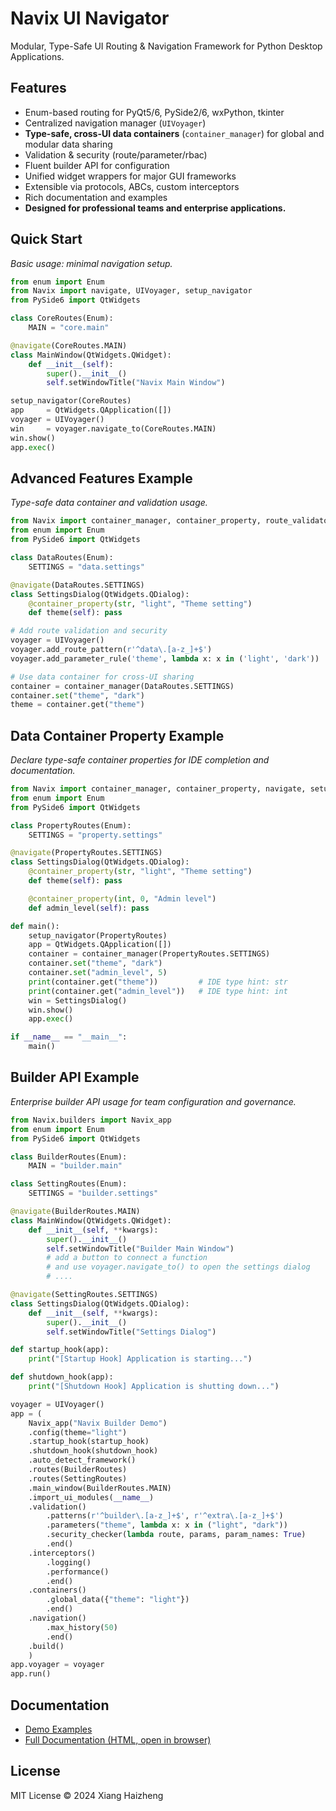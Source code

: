 # Navix UI Navigator

Modular, Type-Safe UI Routing & Navigation Framework for Python Desktop Applications.

## Features

- Enum-based routing for PyQt5/6, PySide2/6, wxPython, tkinter
- Centralized navigation manager (`UIVoyager`)
- **Type-safe, cross-UI data containers** (`container_manager`) for global and modular data sharing
- Validation & security (route/parameter/rbac)
- Fluent builder API for configuration
- Unified widget wrappers for major GUI frameworks
- Extensible via protocols, ABCs, custom interceptors
- Rich documentation and examples
- **Designed for professional teams and enterprise applications.**

## Quick Start  
_Basic usage: minimal navigation setup._

```python
from enum import Enum
from Navix import navigate, UIVoyager, setup_navigator
from PySide6 import QtWidgets

class CoreRoutes(Enum):
    MAIN = "core.main"

@navigate(CoreRoutes.MAIN)
class MainWindow(QtWidgets.QWidget):
    def __init__(self):
        super().__init__()
        self.setWindowTitle("Navix Main Window")

setup_navigator(CoreRoutes)
app     = QtWidgets.QApplication([])
voyager = UIVoyager()
win     = voyager.navigate_to(CoreRoutes.MAIN)
win.show()
app.exec()
```

## Advanced Features Example  
_Type-safe data container and validation usage._

```python
from Navix import container_manager, container_property, route_validator, UIVoyager, navigate
from enum import Enum
from PySide6 import QtWidgets

class DataRoutes(Enum):
    SETTINGS = "data.settings"

@navigate(DataRoutes.SETTINGS)
class SettingsDialog(QtWidgets.QDialog):
    @container_property(str, "light", "Theme setting")
    def theme(self): pass

# Add route validation and security
voyager = UIVoyager()
voyager.add_route_pattern(r'^data\.[a-z_]+$')
voyager.add_parameter_rule('theme', lambda x: x in ('light', 'dark'))

# Use data container for cross-UI sharing
container = container_manager(DataRoutes.SETTINGS)
container.set("theme", "dark")
theme = container.get("theme")
```

## Data Container Property Example  
_Declare type-safe container properties for IDE completion and documentation._

```python
from Navix import container_manager, container_property, navigate, setup_navigator
from enum import Enum
from PySide6 import QtWidgets

class PropertyRoutes(Enum):
    SETTINGS = "property.settings"

@navigate(PropertyRoutes.SETTINGS)
class SettingsDialog(QtWidgets.QDialog):
    @container_property(str, "light", "Theme setting")
    def theme(self): pass

    @container_property(int, 0, "Admin level")
    def admin_level(self): pass

def main():
    setup_navigator(PropertyRoutes)
    app = QtWidgets.QApplication([])
    container = container_manager(PropertyRoutes.SETTINGS)
    container.set("theme", "dark")
    container.set("admin_level", 5)
    print(container.get("theme"))         # IDE type hint: str
    print(container.get("admin_level"))   # IDE type hint: int
    win = SettingsDialog()
    win.show()
    app.exec()

if __name__ == "__main__":
    main()
```

## Builder API Example  
_Enterprise builder API usage for team configuration and governance._

```python
from Navix.builders import Navix_app
from enum import Enum
from PySide6 import QtWidgets

class BuilderRoutes(Enum):
    MAIN = "builder.main"

class SettingRoutes(Enum):
    SETTINGS = "builder.settings"

@navigate(BuilderRoutes.MAIN)
class MainWindow(QtWidgets.QWidget):
    def __init__(self, **kwargs):
        super().__init__()
        self.setWindowTitle("Builder Main Window")
        # add a button to connect a function
        # and use voyager.navigate_to() to open the settings dialog
        # ....

@navigate(SettingRoutes.SETTINGS)
class SettingsDialog(QtWidgets.QDialog):
    def __init__(self, **kwargs):
        super().__init__()
        self.setWindowTitle("Settings Dialog")

def startup_hook(app):
    print("[Startup Hook] Application is starting...")

def shutdown_hook(app):
    print("[Shutdown Hook] Application is shutting down...")

voyager = UIVoyager()
app = (
    Navix_app("Navix Builder Demo")
    .config(theme="light")
    .startup_hook(startup_hook)
    .shutdown_hook(shutdown_hook)
    .auto_detect_framework()
    .routes(BuilderRoutes)
    .routes(SettingRoutes)
    .main_window(BuilderRoutes.MAIN)
    .import_ui_modules(__name__)
    .validation()
        .patterns(r'^builder\.[a-z_]+$', r'^extra\.[a-z_]+$')
        .parameters("theme", lambda x: x in ("light", "dark"))
        .security_checker(lambda route, params, param_names: True)
        .end()
    .interceptors()
        .logging()
        .performance()
        .end()
    .containers()
        .global_data({"theme": "light"})
        .end()
    .navigation()
        .max_history(50)
        .end()
    .build()
    )
app.voyager = voyager
app.run()
```

## Documentation
- [Demo Examples](demo/)
- [Full Documentation (HTML, open in browser)](docs/navix_full_documentation.html)

## License

MIT License © 2024 Xiang Haizheng
